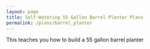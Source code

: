 ```yaml
---
layout: page
title: Self-Watering 55 Gallon Barrel Planter Plans
permalink: /plans/barrel_planter
---
```

This teaches you how to build a 55 gallon barrel planter
